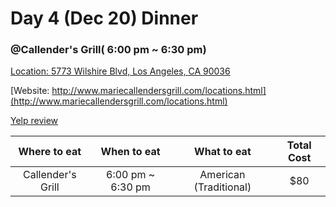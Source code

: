 # Day 4 (Dec 20) Dinner
### @Callender's Grill( 6:00 pm ~ 6:30 pm)
[Location: 5773 Wilshire Blvd, Los Angeles, CA 90036](https://www.google.com/maps/place/Callender's+Grill/@34.0658035,-118.3496567,15.54z/data=!4m15!1m9!2m8!1sRestaurants!3m6!1sRestaurants!2sLos+Angeles+County+Museum+of+Art,+5905+Wilshire+Blvd,+Los+Angeles,+CA+90036!3s0x80c2b93cca9c7ab1:0x9b191d3aac3e37!4m2!1d-118.3592293!2d34.0639323!3m4!1s0x0:0x9414f044afe962ab!8m2!3d34.0626746!4d-118.354243)

[Website: http://www.mariecallendersgrill.com/locations.html](http://www.mariecallendersgrill.com/locations.html)

[Yelp review](https://www.yelp.com/biz/callenders-grill-los-angeles-2)


|Where to eat  |When to eat|What to eat                |Total Cost|
|:------------:|:---------:|:-------------------------:|:--------:|
|Callender's Grill|6:00 pm ~ 6:30 pm       | American (Traditional)                   |$80       |

